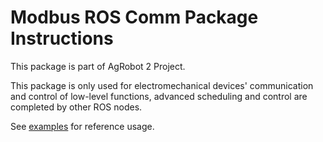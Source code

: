 # Modbus ROS Comm Package Instructions

This package is part of AgRobot 2 Project.

This package is only used for electromechanical devices' communication and control of low-level functions, advanced scheduling and control are completed by other ROS nodes.

See [examples](examples) for reference usage.